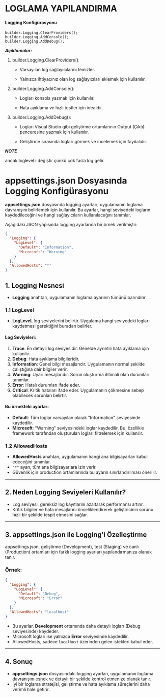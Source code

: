 # LOGLAMA YAPILANDIRMA


#### Logging Konfigürasyonu

```
builder.Logging.ClearProviders();
builder.Logging.AddConsole();
builder.Logging.AddDebug();
```

***Açıklamalar:***

1.  builder.Logging.ClearProviders():

    -   Varsayılan log sağlayıcılarını temizler.

    -   Yalnızca ihtiyacınız olan log sağlayıcıları eklemek için kullanılır.

2.  builder.Logging.AddConsole():

    -   Logları konsola yazmak için kullanılır.

    -   Hata ayıklama ve hızlı testler için idealdir.

3.  builder.Logging.AddDebug():

    -   Logları Visual Studio gibi geliştirme ortamlarının Output (Çıktı) penceresine yazmak için kullanılır.

    -   Geliştirme sırasında logları görmek ve incelemek için faydalıdır.



***NOTE***

ancak loglevel i değiştir çünkü çok fasla log gelir.

# appsettings.json Dosyasında Logging Konfigürasyonu

**appsettings.json** dosyasında logging ayarları, uygulamanın loglama davranışını belirlemek için kullanılır. Bu ayarlar, hangi seviyedeki logların kaydedileceğini ve hangi sağlayıcıların kullanılacağını tanımlar.

Aşağıdaki JSON yapısında logging ayarlarına bir örnek verilmiştir:

```json
{
  "Logging": {
    "LogLevel": {
      "Default": "Information",
      "Microsoft": "Warning"
    }
  },
  "AllowedHosts": "*"
}
```

## 1. **Logging** Nesnesi
- **Logging** anahtarı, uygulamanın loglama ayarının tümünü barındırır.

### 1.1 **LogLevel**
- **LogLevel**, log seviyelerini belirtir. Uygulama hangi seviyedeki logları kaydetmesi gerektiğini buradan belirler.

#### Log Seviyeleri:
1. **Trace**: En detaylı log seviyesidir. Genelde ayrıntılı hata ayıklama için kullanılır.
2. **Debug**: Hata ayıklama bilgileridir.
3. **Information**: Genel bilgi mesajlarıdır. Uygulamanın normal şekilde çalıştığına dair bilgiler verir.
4. **Warning**: Uyarı mesajlarıdır. Sorun oluşturma ihtimali olan durumları tanımlar.
5. **Error**: Hatalı durumları ifade eder.
6. **Critical**: Kritik hataları ifade eder. Uygulamanın çökmesine sebep olabilecek sorunları belirtir.

#### Bu örnekteki ayarlar:
- **Default**: Tüm loglar varsayılan olarak "Information" seviyesinde kaydedilir.
- **Microsoft**: "Warning" seviyesindeki loglar kaydedilir. Bu, özellikle framework tarafından oluşturulan logları filtrelemek için kullanılır.

### 1.2 **AllowedHosts**
- **AllowedHosts** anahtarı, uygulamanın hangi ana bilgisayarları kabul edeceğini tanımlar.
- `"*"` ayarı, tüm ana bilgisayarlara izin verir.
- Güvenlik için production ortamlarında bu ayarın sınırlandırılması önerilir.

---

## 2. **Neden Logging Seviyeleri Kullanılır?**
- Log seviyesi, gereksiz log kayıtlarını azaltarak performansı artırır.
- Kritik bilgiler ve hata mesajlarını önceliklendirerek geliştiricinin sorunu hızlı bir şekilde tespit etmesini sağlar.

---

## 3. **appsettings.json ile Logging'i Özelleştirme**
appsettings.json, geliştirme (Development), test (Staging) ve canlı (Production) ortamları için farklı logging ayarları yapılandırmanıza olanak tanır.

### Örnek:

```json
{
  "Logging": {
    "LogLevel": {
      "Default": "Debug",
      "Microsoft": "Error"
    }
  },
  "AllowedHosts": "localhost"
}
```

- Bu ayarlar, **Development** ortamında daha detaylı logları (Debug seviyesinde) kaydeder.
- Microsoft logları ise yalnızca **Error** seviyesinde kaydedilir.
- AllowedHosts, sadece `localhost` üzerinden gelen istekleri kabul eder.

---

## 4. **Sonuç**
- **appsettings.json** dosyasındaki logging ayarları, uygulamanın loglama davranışını esnek ve detaylı bir şekilde kontrol etmenize olanak tanır.
- İyi bir loglama stratejisi, geliştirme ve hata ayıklama süreçlerini daha verimli hale getirir.

